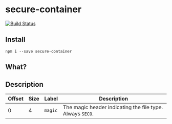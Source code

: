 secure-container
================

[![Build Status](https://travis-ci.org/ExodusMovement/secure-container.svg?branch=master)](https://travis-ci.org/ExodusMovement/secure-container)


Install
-------

    npm i --save secure-container



What?
-----


Description
-----------

Offset | Size | Label | Description |
------ | ---- | ----- | ----------- |
0 | 4 | `magic` | The magic header indicating the file type. Always `SECO`.
